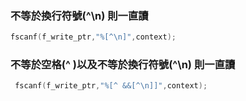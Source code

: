 ### 不等於換行符號(^\n) 則一直讀
```c
fscanf(f_write_ptr,"%[^\n]",context);
```

### 不等於空格(^ )以及不等於換行符號(^\n) 則一直讀
```c
 fscanf(f_write_ptr,"%[^ &&[^\n]]",context);
```
